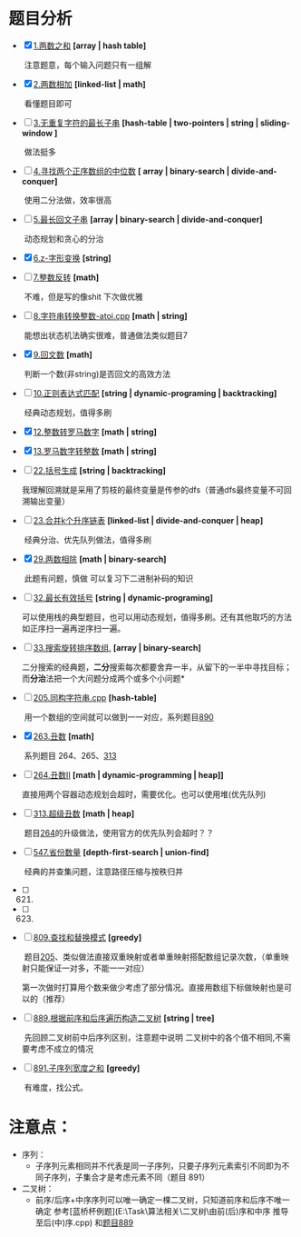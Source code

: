 # 题目分析

- [x] [1.两数之和](E:\Task\LeetCode\1.两数之和.cpp)	**[array | hash table]**	

  ​	注意题意，每个输入问题只有一组解

- [x] [2.两数相加](E:\Task\LeetCode\2.两数相加.cpp)	**[linked-list | math]**	

  ​	看懂题目即可

- [ ] [3.无重复字符的最长子串](E:\Task\LeetCode\3.无重复字符的最长子串.cpp)	**[hash-table | two-pointers | string | sliding-window ]**	

  ​	做法挺多

- [ ] [4.寻找两个正序数组的中位数](E:\Task\LeetCode\4.寻找两个正序数组的中位数.cpp)	**[ array | binary-search | divide-and-conquer]**

  ​	使用二分法做，效率很高

- [ ] [5.最长回文子串](E:\Task\LeetCode\5.最长回文子串.cpp)	**[array | binary-search | divide-and-conquer]**	

  ​	动态规划和贪心的分治

- [x] [6.z-字形变换](E:\Task\LeetCode\6.z-字形变换.cpp)	**[string]**

- [ ] [7.整数反转](E:\Task\LeetCode\7.整数反转.cpp)	**[math]**

  ​	不难，但是写的像shit 下次做优雅

- [ ] [8.字符串转换整数-atoi.cpp](E:\Task\LeetCode\8.字符串转换整数-atoi.cpp)	**[math | string]**

  ​	能想出状态机法确实很难，普通做法类似题目7

- [x] [9.回文数](E:\Task\LeetCode\9.回文数.cpp) **[math]**

  ​    判断一个数(非string)是否回文的高效方法

- [ ] [10.正则表达式匹配](E:\Task\LeetCode\10.正则表达式匹配.cpp)	**[string | dynamic-programing | backtracking]**

  ​	经典动态规划，值得多刷

  

- [x] [12.整数转罗马数字](E:\Task\LeetCode\12.整数转罗马数字.cpp)	**[math | string]**

- [x] [13.罗马数字转整数](E:\Task\LeetCode\13.罗马数字转整数.cpp)	**[math | string]**

  

- [ ] [22.括号生成](E:\Task\LeetCode\22.括号生成.cpp)	**[string | backtracking]**

  ​	我理解回溯就是采用了剪枝的最终变量是传参的dfs（普通dfs最终变量不可回溯输出变量）

- [ ] [23.合并k个升序链表](E:\Task\LeetCode\23.合并k个升序链表.cpp)	**[linked-list | divide-and-conquer | heap]**

  ​	经典分治、优先队列做法，值得多刷

  

- [x] [29.两数相除](E:\Task\LeetCode\29.两数相除.cpp)	**[math | binary-search]**

  ​	此题有问题，慎做  可以复习下二进制补码的知识

  

- [ ] [32.最长有效括号](E:\Task\LeetCode\32.最长有效括号.cpp)	**[string | dynamic-programing]**

  ​	可以使用栈的典型题目，也可以用动态规划，值得多刷。还有其他取巧的方法如正序扫一遍再逆序扫一遍。

- [ ] [33.搜索旋转排序数组.](E:\Task\LeetCode\33.搜索旋转排序数组.cpp)	**[array | binary-search]**

  ​	二分搜索的经典题，**二分**搜索每次都要舍弃一半，从留下的一半中寻找目标；而**分治**法把一个大问题分成两个或多个小问题*

  


- [ ] [205.同构字符串.cpp](E:\Task\LeetCode\205.同构字符串.cpp)	**[hash-table]**

  ​	用一个数组的空间就可以做到一一对应，系列题目[890](E:\Task\LeetCode\890.查找和替换模式.cpp)

  

- [x] [263.丑数](E:\Task\LeetCode\263.丑数.cpp)	**[math]**

  ​	系列题目 264、265、[313](E:\Task\LeetCode\313.超级丑数.cpp)

- [ ] [264.丑数II](E:\Task\LeetCode\264.丑数-ii.cpp)	**[math | dynamic-programming | heap]]**

  ​	直接用两个容器动态规划会超时，需要优化。也可以使用堆(优先队列)

  

- [ ] [313.超级丑数](E:\Task\LeetCode\313.超级丑数.cpp)	**[math | heap]**

  ​	题目[264](E:\Task\LeetCode\264.丑数-ii.cpp)的升级做法，使用官方的优先队列会超时？？




- [ ] [547.省份数量](E:\Task\LeetCode\547.省份数量.cpp) 	**[depth-first-search | union-find]**

  ​	经典的并查集问题，注意路径压缩与按秩归并

  

  

- [ ] 621.

- [ ] 623.

- [ ] [809.查找和替换模式](E:\Task\LeetCode\890.查找和替换模式.cpp)	**[greedy]**

  ​	题目[205](E:\Task\LeetCode\205.同构字符串.cpp)、类似做法直接双重映射或者单重映射搭配数组记录次数，（单重映射只能保证一对多，不能一一对应）

  ​	第一次做时打算用个数来做少考虑了部分情况。直接用数组下标做映射也是可以的（推荐）

  

- [ ] [889.根据前序和后序遍历构造二叉树](E:\Task\LeetCode\889.根据前序和后序遍历构造二叉树.cpp)	**[string | tree]**

  ​	先回顾二叉树前中后序列区别，注意题中说明 二叉树中的各个值不相同,不需要考虑不成立的情况

  

- [ ] [891.子序列宽度之和](E:\Task\LeetCode\891.子序列宽度之和.cpp)	**[greedy]**	

  ​	有难度，找公式。



# 注意点：

- 序列：
  - 子序列元素相同并不代表是同一子序列，只要子序列元素索引不同即为不同子序列，子集合才是考虑元素不同（题目 891）
- 二叉树：
  - 前序/后序+中序序列可以唯一确定一棵二叉树，只知道前序和后序不唯一确定 参考[蓝桥杯例题](E:\Task\算法相关\二叉树\由前(后)序和中序 推导至后(中)序.cpp) 和[题目889](E:\Task\LeetCode\889.根据前序和后序遍历构造二叉树.cpp)